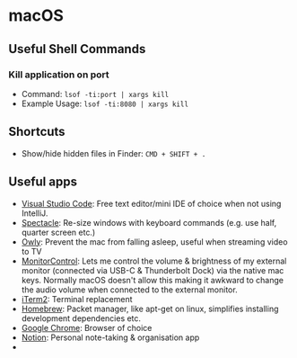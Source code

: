 # macOS

## Useful Shell Commands

### Kill application on port

* Command: `lsof -ti:port | xargs kill`
* Example Usage: `lsof -ti:8080 | xargs kill`

## Shortcuts

* Show/hide hidden files in Finder: `CMD + SHIFT + .`

## Useful apps

* [Visual Studio Code](https://code.visualstudio.com/): Free text editor/mini IDE of choice when not using IntelliJ.
* [Spectacle](https://www.spectacleapp.com/): Re-size windows with keyboard commands \(e.g. use half, quarter screen etc.\)
* [Owly](https://apps.apple.com/us/app/owly-prevent-display-sleep/id882812218?mt=12): Prevent the mac from falling asleep, useful when streaming video to TV
* [MonitorControl](https://github.com/MonitorControl/MonitorControl): Lets me control the volume & brightness of my external monitor \(connected via USB-C & Thunderbolt Dock\) via the native mac keys. Normally macOS doesn't allow this making it awkward to change the audio volume when connected to the external monitor.
* [iTerm2](https://www.iterm2.com/): Terminal replacement
* [Homebrew](http://brew.sh/): Packet manager, like apt-get on linux, simplifies installing development dependencies etc.
* [Google Chrome](https://www.google.com/chrome/): Browser of choice
* [Notion](https://www.notion.so/): Personal note-taking & organisation app
* 
